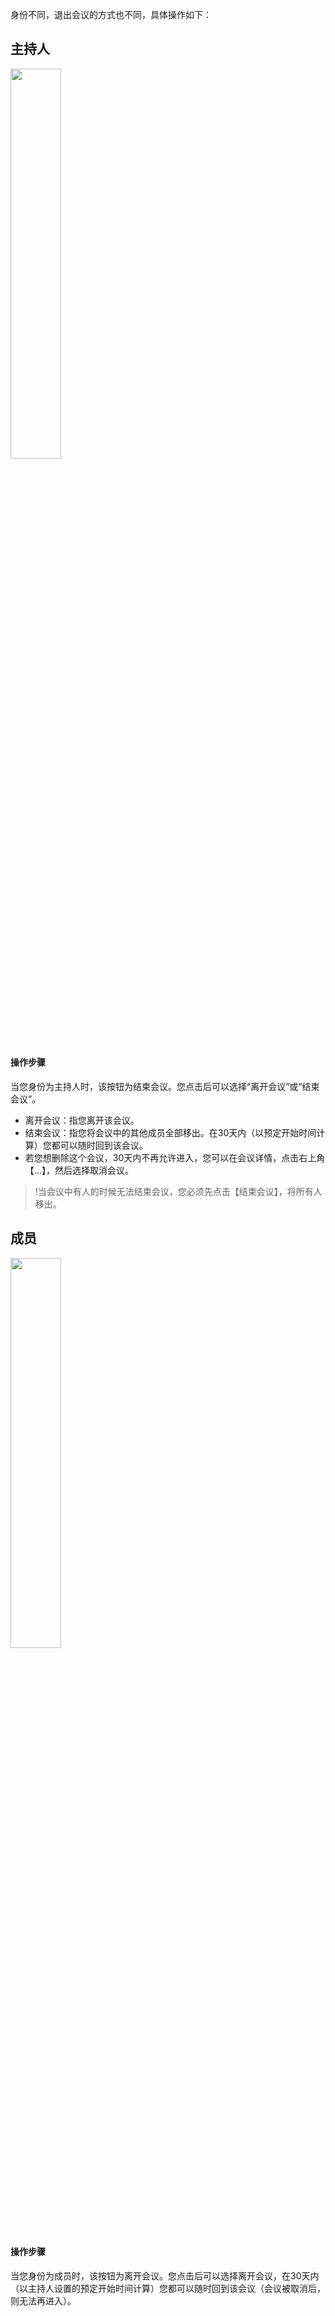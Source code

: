 
身份不同，退出会议的方式也不同，具体操作如下：


## 主持人
<img src="https://main.qcloudimg.com/raw/20a337740be34aa61ff4eea47121899d.jpg" width="40%">

#### 操作步骤
当您身份为主持人时，该按钮为结束会议。您点击后可以选择“离开会议”或“结束会议”。
- 离开会议：指您离开该会议。
- 结束会议：指您将会议中的其他成员全部移出。在30天内（以预定开始时间计算）您都可以随时回到该会议。
- 若您想删除这个会议，30天内不再允许进入，您可以在会议详情，点击右上角【...】，然后选择取消会议。


>!当会议中有人的时候无法结束会议，您必须先点击【结束会议】，将所有人移出。

## 成员
<img src="https://main.qcloudimg.com/raw/5d6e791e82628947a48f153e1389c021.jpg" width="40%">

#### 操作步骤
当您身份为成员时，该按钮为离开会议。您点击后可以选择离开会议，在30天内（以主持人设置的预定开始时间计算）您都可以随时回到该会议（会议被取消后，则无法再进入）。


